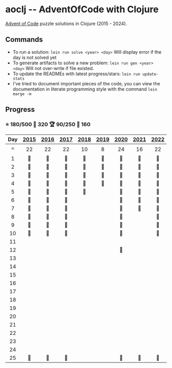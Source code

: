 # aoclj -- AdventOfCode with Clojure

[Advent of Code](http://www.adventofcode.com) puzzle solutions in Clojure (2015 - 2024).

## Commands

* To run a solution: `lein run solve <year> <day>` Will display error if the day is not solved yet
* To generate artifacts to solve a new problem:  `lein run gen <year> <day>` Will not over-write if file existed.
* To update the READMEs with latest progress/stars: `lein run update-stats`
* I've tried to document important pieces of the code, you can
view the documentation in literate programming style with the command `lein marge -m`

## Progress
### :star: 180/500 :dart: 320 :trophy: 90/250 :dart: 160

| Day | [2015](src/aoclj/year_2015) | [2016](src/aoclj/year_2016) | [2017](src/aoclj/year_2017) | [2018](src/aoclj/year_2018) | [2019](src/aoclj/year_2019) | [2020](src/aoclj/year_2020) | [2021](src/aoclj/year_2021) | [2022](src/aoclj/year_2022) | [2023](src/aoclj/year_2023) | [2024](src/aoclj/year_2024) |
|:---:|:-:|:-:|:-:|:-:|:-:|:-:|:-:|:-:|:-:|:-:|
| :star: | 22 | 22 | 22 | 10 | 8 | 24 | 16 | 22 | 10 | 24 |
| 1 | :1st_place_medal: | :1st_place_medal: | :1st_place_medal: | :1st_place_medal: | :1st_place_medal: | :1st_place_medal: | :1st_place_medal: | :1st_place_medal: | :1st_place_medal: | :1st_place_medal: |
| 2 | :1st_place_medal: | :1st_place_medal: | :1st_place_medal: | :1st_place_medal: | :1st_place_medal: | :1st_place_medal: | :1st_place_medal: | :1st_place_medal: | :1st_place_medal: | :1st_place_medal: |
| 3 | :1st_place_medal: | :1st_place_medal: | :1st_place_medal: | :1st_place_medal: | :1st_place_medal: | :1st_place_medal: | :1st_place_medal: | :1st_place_medal: | :1st_place_medal: | :1st_place_medal: |
| 4 | :1st_place_medal: | :1st_place_medal: | :1st_place_medal: | :1st_place_medal: | :1st_place_medal: | :1st_place_medal: | :1st_place_medal: | :1st_place_medal: | :1st_place_medal: | :1st_place_medal: |
| 5 | :1st_place_medal: | :1st_place_medal: | :1st_place_medal: | :1st_place_medal: |   | :1st_place_medal: | :1st_place_medal: | :1st_place_medal: |   | :1st_place_medal: |
| 6 | :1st_place_medal: | :1st_place_medal: | :1st_place_medal: |   |   | :1st_place_medal: | :1st_place_medal: | :1st_place_medal: |   | :1st_place_medal: |
| 7 | :1st_place_medal: | :1st_place_medal: | :1st_place_medal: |   |   | :1st_place_medal: | :1st_place_medal: | :1st_place_medal: |   | :1st_place_medal: |
| 8 | :1st_place_medal: | :1st_place_medal: | :1st_place_medal: |   |   | :1st_place_medal: |   | :1st_place_medal: |   | :1st_place_medal: |
| 9 | :1st_place_medal: | :1st_place_medal: | :1st_place_medal: |   |   | :1st_place_medal: |   | :1st_place_medal: |   | :1st_place_medal: |
| 10 | :1st_place_medal: | :1st_place_medal: | :1st_place_medal: |   |   | :1st_place_medal: |   | :1st_place_medal: |   | :1st_place_medal: |
| 11 |   |   |   |   |   |   |   |   |   | :1st_place_medal: |
| 12 |   |   |   |   |   | :1st_place_medal: |   |   |   |   |
| 13 |   |   |   |   |   |   |   |   |   |   |
| 14 |   |   |   |   |   |   |   |   |   |   |
| 15 |   |   |   |   |   |   |   |   |   |   |
| 16 |   |   |   |   |   |   |   |   |   |   |
| 17 |   |   |   |   |   |   |   |   |   |   |
| 18 |   |   |   |   |   |   |   |   |   |   |
| 19 |   |   |   |   |   |   |   |   |   |   |
| 20 |   |   |   |   |   |   |   |   |   |   |
| 21 |   |   |   |   |   |   |   |   |   |   |
| 22 |   |   |   |   |   |   |   |   |   |   |
| 23 |   |   |   |   |   |   |   |   |   |   |
| 24 |   |   |   |   |   |   |   |   |   |   |
| 25 | :1st_place_medal: | :1st_place_medal: | :1st_place_medal: |   |   | :1st_place_medal: | :1st_place_medal: | :1st_place_medal: | :1st_place_medal: | :1st_place_medal: |
